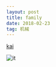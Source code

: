 ```yaml
---
layout: post
title: family
date: 2018-02-23
tag: 机械
---
```


<a href=https://github.com/54fire/text/blob/master/IMG_20180223_155047.jpg>kai</a>


![it](https://github.com/54fire/text/blob/master/IMG_20180223_155047.jpg)
